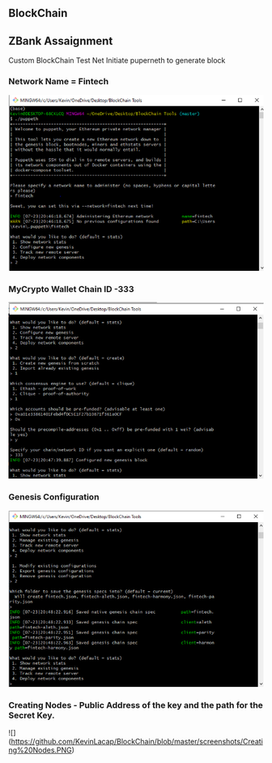 ## BlockChain

## ZBank Assaignment

Custom BlockChain Test Net
Initiate puperneth to generate block
### Network Name = Fintech
![](https://github.com/KevinLacap/BlockChain/blob/master/Capture.PNG)

### MyCrypto Wallet Chain ID -333
![](https://github.com/KevinLacap/BlockChain/blob/master/screenshots/ChainID.PNG)

### Genesis Configuration
![](https://github.com/KevinLacap/BlockChain/blob/master/screenshots/Genesis%20Configuration.PNG)

### Creating Nodes - Public Address of the key and the path for the Secret Key.
![] (https://github.com/KevinLacap/BlockChain/blob/master/screenshots/Creating%20Nodes.PNG)
